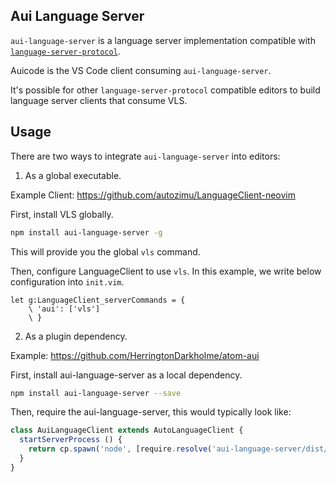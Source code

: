 ## Aui Language Server

`aui-language-server` is a language server implementation compatible with [`language-server-protocol`](https://github.com/Microsoft/language-server-protocol).

Auicode is the VS Code client consuming `aui-language-server`.

It's possible for other `language-server-protocol` compatible editors to build language server clients that consume VLS.

## Usage

There are two ways to integrate `aui-language-server` into editors:

1. As a global executable.

  Example Client: https://github.com/autozimu/LanguageClient-neovim

  First, install VLS globally.

  ```bash
  npm install aui-language-server -g
  ```

  This will provide you the global `vls` command.

  Then, configure LanguageClient to use `vls`. In this example, we write below configuration into `init.vim`.


  ```vim
  let g:LanguageClient_serverCommands = {
      \ 'aui': ['vls']
      \ }
  ```

2. As a plugin dependency.

  Example: https://github.com/HerringtonDarkholme/atom-aui

  First, install aui-language-server as a local dependency.

  ```bash
  npm install aui-language-server --save
  ```

  Then, require the aui-language-server, this would typically look like:

  ```ts
  class AuiLanguageClient extends AutoLanguageClient {
    startServerProcess () {
      return cp.spawn('node', [require.resolve('aui-language-server/dist/htmlServerMain')])
    }
  }
  ```
